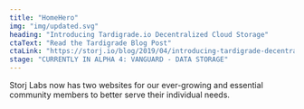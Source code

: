 ```yaml
---
title: "HomeHero"
img: "img/updated.svg"
heading: "Introducing Tardigrade.io Decentralized Cloud Storage"
ctaText: "Read the Tardigrade Blog Post"
ctaLink: "https://storj.io/blog/2019/04/introducing-tardigrade-decentralized-cloud-storage-from-storj-labs/"
stage: "CURRENTLY IN ALPHA 4: VANGUARD - DATA STORAGE"
---
```


Storj Labs now has two websites for our ever-growing and essential community members to better serve their individual needs.